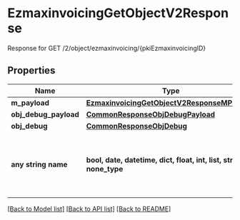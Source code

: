 # EzmaxinvoicingGetObjectV2Response

Response for GET /2/object/ezmaxinvoicing/{pkiEzmaxinvoicingID}

## Properties
Name | Type | Description | Notes
------------ | ------------- | ------------- | -------------
**m_payload** | [**EzmaxinvoicingGetObjectV2ResponseMPayload**](EzmaxinvoicingGetObjectV2ResponseMPayload.md) |  | 
**obj_debug_payload** | [**CommonResponseObjDebugPayload**](CommonResponseObjDebugPayload.md) |  | [optional] 
**obj_debug** | [**CommonResponseObjDebug**](CommonResponseObjDebug.md) |  | [optional] 
**any string name** | **bool, date, datetime, dict, float, int, list, str, none_type** | any string name can be used but the value must be the correct type | [optional]

[[Back to Model list]](../README.md#documentation-for-models) [[Back to API list]](../README.md#documentation-for-api-endpoints) [[Back to README]](../README.md)


